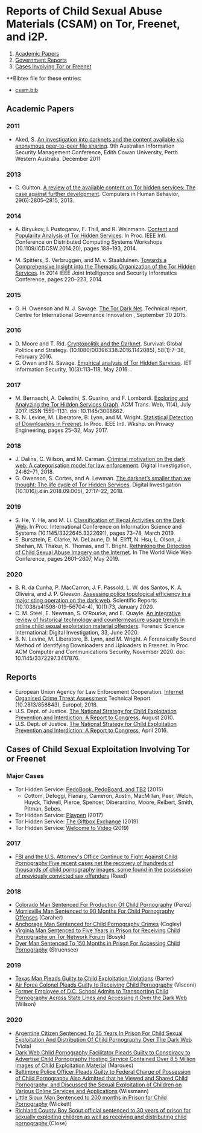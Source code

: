 # Reports of Child Sexual Abuse Materials (CSAM) on Tor, Freenet, and i2P.

1. [Academic Papers ](#academic-papers)
1. [Government Reports](#government-reports)
1. [Cases Involving Tor or Freenet](#cases-of-child-sexual-exploitation-involving-tor-or-freenet)


**Bibtex file for these entries: 
<ul>
  <li class="downloads"><a href="https://raw.githubusercontent.com/csam-bib/csam-bib.github.io/gh-pages/csam.bib">csam.bib</a></li>
</ul>


## Academic Papers 

### 2011

- Aked, S. [An investigation into darknets and the content available via anonymous peer-to-peer file sharing](https://doi.org/10.4225/75/57b52857cd8b3). 
9th Australian Information Security Management Conference, Edith Cowan University, Perth Western Australia. December 2011

### 2013

- C. Guitton. [A review of the available content on Tor hidden services: The case against further development](http://www.sciencedirect.com/science/article/pii/S0747563213002690). Computers in Human Behavior, 29(6):2805–2815, 2013.

### 2014

- A. Biryukov, I. Pustogarov, F. Thill, and R. Weinmann. [Content and Popularity Analysis of Tor Hidden Services](https://ieeexplore.ieee.org/document/6888860). In Proc. IEEE Intl. Conference on Distributed Computing Systems Workshops (10.1109/ICDCSW.2014.20), pages 188–193, 2014. 

- M. Spitters, S. Verbruggen, and M. v. Staalduinen. [Towards a Comprehensive Insight into the Thematic Organization of the Tor Hidden Services](https://ieeexplore.ieee.org/document/6975577). In 2014 IEEE Joint Intelligence and Security Informatics Conference, pages 220–223, 2014.

### 2015

- G. H. Owenson and N. J. Savage. [The Tor Dark Net](https://www.cigionline.org/publications/tor-dark-net). Technical report, Centre for International Governance Innovation , September 30 2015. 


### 2016

- D. Moore and T. Rid. [Cryptopolitik and the Darknet](https://doi.org/10.1080/00396338.2016.1142085). Survival: Global Politics and Strategy.
(10.1080/00396338.2016.1142085), 58(1):7–38, February 2016.
- G. Owen and N. Savage. [Empirical analysis of Tor Hidden Services](https://digital-library.theiet.org/content/journals/10.1049/iet-ifs.2015.0121). IET Information Security, 10(3):113–118, May 2016. .

### 2017 

- M. Bernaschi, A. Celestini, S. Guarino, and F. Lombardi. [Exploring and Analyzing the Tor Hidden Services Graph](https://doi.org/10.1145/3008662). ACM Trans. Web, 11(4), July 2017. ISSN 1559-1131. doi: 10.1145/3008662.
- B. N. Levine, M. Liberatore, B. Lynn, and M. Wright. [Statistical Detection of Downloaders in Freenet](http://ceur-ws.org/Vol-1873/IWPE17_paper_12.pdf). In Proc. IEEE Intl. Wkshp. on Privacy Engineering, pages 25–32, May 2017.

### 2018 

- J. Dalins, C. Wilson, and M. Carman. [Criminal motivation on the dark web: A categorisation model for law enforcement](http://www.sciencedirect.com/science/article/pii/S174228761730333X). Digital Investigation, 24:62–71, 2018.
- G. Owenson, S. Cortes, and A. Lewman. [The darknet’s smaller than we thought: The life cycle of Tor Hidden Services](http://www.sciencedirect.com/science/article/pii/S1742287617303894). Digital Investigation (10.1016/j.diin.2018.09.005), 27:17–22, 2018.

### 2019

- S. He, Y. He, and M. Li. [Classification of Illegal Activities on the Dark Web](https://dl.acm.org/doi/10.1145/3322645.3322691). In Proc. International Conference on Information Science and Systems (10.1145/3322645.3322691), pages 73–78, March 2019.
- E. Bursztein, E. Clarke, M. DeLaune, D. M. Elifff, N. Hsu, L. Olson, J. Shehan, M. Thakur, K. Thomas, and T. Bright. [Rethinking the Detection of Child Sexual Abuse Imagery on the Internet](https://doi.org/10.1145/3308558.3313482). In The World Wide Web Conference, pages 2601–2607, May 2019.

### 2020 

- B. R. da Cunha, P. MacCarron, J. F. Passold, L. W. dos Santos, K. A. Oliveira, and J. P. Gleeson. [Assessing police topological efficiency in a major sting operation on the dark web](https://www.nature.com/articles/s41598-019-56704-4). Scientific Reports (10.1038/s41598-019-56704-4), 10(1):73, January 2020.
- C. M. Steel, E. Newman, S. O’Rourke, and E. Quayle. [An integrative review of historical technology and countermeasure usage trends in online child sexual exploitation material offenders](https://doi.org/10.1016/j.fsidi.2020.300971). Forensic Science International: Digital Investigation, 33, June 2020.
- B. N. Levine, M. Liberatore, B. Lynn, and M. Wright. A Forensically Sound Method of Identifying Downloaders and Uploaders in Freenet. In Proc. ACM Computer and
Communications Security, November 2020. doi: 10.1145/3372297.3417876.

## Reports

- European Union Agency for Law Enforcement Cooperation. [Internet Organised Crime Threat Assessment](https://op.europa.eu/en/publication-detail/-/publication/d7582d31-1b04-11e98d04-01aa75ed71a1/language-en/format-PDF/source-88547505) Technical Report (10.2813/858843), Europol, 2018.
-  U.S. Dept. of Justice. [The National Strategy for Child Exploitation Prevention and Interdiction: A Report to Congress](http://www.projectsafechildhood.gov/docs/natstrategyreport.pdf), August 2010.
- U.S. Dept. of Justice. [The National Strategy for Child Exploitation Prevention and Interdiction: A Report to Congress](https://www.justice.gov/psc/file/842411/download), April 2016.

## Cases of Child Sexual Exploitation Involving Tor or Freenet 

### Major Cases
- Tor Hidden Service: [PedoBook, PedoBoard, and TB2](https://www.justice.gov/usao-ne/pr/new-york-man-sentenced-six-years-prison-receiving-and-accessing-child-pornography) (2015) 
  - Cottom,  Defoggi, Flanary,  Cameron,  Austin, MacMillan, Peer,  Welch,  Huyck, Tidwell, Pierce, Spencer,  Diberardino,  Moore, Reibert, Smith,  Pitman,  Sebes.
- Tor Hidden Service: [Playpen](https://www.justice.gov/opa/pr/kentucky-man-sentenced-prison-engaging-child-exploitation-enterprise) (2017)
- Tor Hidden Service: [The Giftbox Exchange](https://www.justice.gov/usao-mdtn/pr/franklin-tennessee-man-and-three-others-sentenced-prison-engaging-global-child)  (2019) 
- Tor Hidden Service: [Welcome to Video](https://www.justice.gov/opa/pr/south-korean-national-and-hundreds-others-charged-worldwide-takedown-largest-darknet-child) (2019) 

### 2017
- [FBI and the U.S. Attorney's Office Continue to Fight Against Child Pornography Five recent cases net the recovery of hundreds of thousands of child pornography images, some found in the possession of previously convicted sex offenders](https://www.justice.gov/usao-co/pr/fbi-and-us-attorneys-office-continue-fight-against-child-pornography)  (Reed) 

### 2018
- [Colorado Man Sentenced For Production Of Child Pornography](https://www.justice.gov/usao-co/pr/coloado-man-sentenced-production-child-pornography) (Perez)
- [Morrisville Man Sentenced to 90 Months For Child Pornography Offenses](https://www.justice.gov/usao-ndny/pr/morrisville-man-sentenced-90-months-child-pornography-offenses) (Caraher)  
- [Anchorage Man Sentenced for Child Pornography Crimes](https://www.justice.gov/usao-ak/pr/anchorage-man-sentenced-child-pornography-crimes-0) (Cogley) 
- [Virginia Man Sentenced to Five Years in Prison for Receiving Child Pornography on Tor Network Forum](https://www.justice.gov/opa/pr/virginia-man-sentenced-five-years-prison-receiving-child-pornography-tor-network-forum) (Bosyk) 
- [Dyer Man Sentenced To 150 Months in Prison For Accessing Child Pornography](https://www.justice.gov/usao-ndin/pr/dyer-man-sentenced-150-months-prison) (Struensee) 

### 2019
- [Texas Man Pleads Guilty to Child Exploitation Violations](https://www.justice.gov/opa/pr/texas-man-pleads-guilty-child-exploitation-violations) (Barter) 
- [Air Force Colonel Pleads Guilty to Receiving Child Pornography](https://www.justice.gov/usao-edva/pr/air-force-colonel-pleads-guilty-receiving-child-pornography-0) (Visconi) 
- [Former Employee of D.C. School Admits to Transporting Child Pornography Across State Lines and Accessing it Over the Dark Web](https://www.justice.gov/opa/pr/former-employee-dc-school-admits-transporting-child-pornography-across-state-lines-and) (Wilson) 

### 2020
- [Argentine Citizen Sentenced To 35 Years In Prison For Child Sexual Exploitation And Distribution Of Child Pornography Over The Dark Web](https://www.justice.gov/usao-nv/pr/argentine-citizen-sentenced-35-years-prison-child-sexual-exploitation-and-distribution) (Viola)
- [Dark Web Child Pornography Facilitator Pleads Guilty to Conspiracy to Advertise Child Pornography Hosting Service Contained Over 8.5 Million Images of Child Exploitation Material](https://www.justice.gov/opa/pr/dark-web-child-pornography-facilitator-pleads-guilty-conspiracy-advertise-child-pornography) (Marques)
- [Baltimore Police Officer Pleads Guilty to Federal Charge of Possession of Child Pornography Also Admitted that he Viewed and Shared Child Pornography, and Discussed the Sexual Exploitation of Children on Various Online Services and Applications](https://www.justice.gov/usao-md/pr/baltimore-police-officer-pleads-guilty-federal-charge-possession-child-pornography) (Wissmann) 
- [Little Sioux Man Sentenced to 200 months in Prison for Child Pornography](https://www.justice.gov/usao-sdia/pr/little-sioux-man-sentenced-200-months-prison-child-pornography) (Wickett) 
- [Richland County Boy Scout official sentenced to 30 years of prison for sexually exploiting children as well as receiving and distributing child pornography ](https://www.justice.gov/usao-ndoh/pr/richland-county-boy-scout-official-sentenced-30-years-prison-sexually-exploiting) (Close) 
